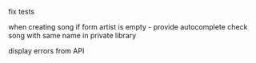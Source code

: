 fix tests

when creating song 
    if form artist is empty - provide autocomplete
    check song with same name in private library

display errors from API